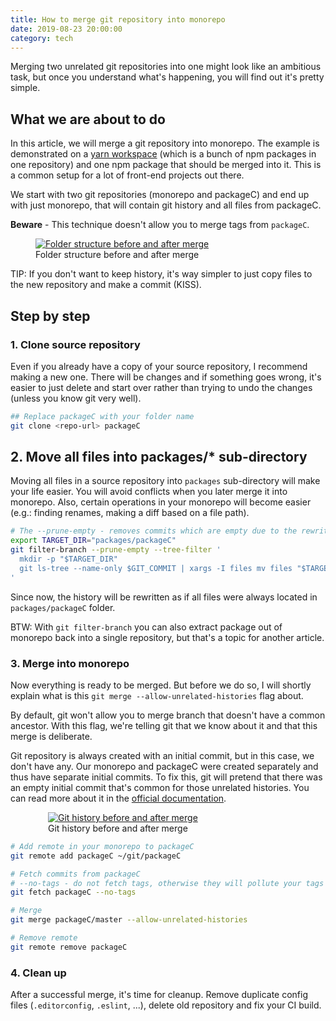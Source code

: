 ```yaml
---
title: How to merge git repository into monorepo
date: 2019-08-23 20:00:00
category: tech
---
```


Merging two unrelated git repositories into one might look like an ambitious task, but once you understand what's happening, you will find out it's pretty simple.

## What we are about to do

In this article, we will merge a git repository into monorepo. The example is demonstrated on a [yarn workspace](https://yarnpkg.com/en/docs/workspaces/) (which is a bunch of npm packages in one repository) and one npm package that should be merged into it. This is a common setup for a lot of front-end projects out there.

We start with two git repositories (monorepo and packageC) and end up with just monorepo, that will contain git history and all files from packageC.

<div class="warning-box">
  <strong>Beware</strong> - This technique doesn't allow you to merge tags from <code>packageC</code>.
</div>

<figure>
  <a href="/images/git-folders-before-after.png"><img src="/images/git-folders-before-after.png" alt="Folder structure before and after merge"/></a>
  <figcaption>Folder structure before and after merge</figcaption>
</figure>

TIP: If you don't want to keep history, it's way simpler to just copy files to the new repository and make a commit (KISS).

## Step by step

### 1. Clone source repository

Even if you already have a copy of your source repository, I recommend making a new one. There will be changes and if something goes wrong, it's easier to just delete and start over rather than trying to undo the changes (unless you know git very well).

```bash
## Replace packageC with your folder name
git clone <repo-url> packageC
```

## 2. Move all files into packages/\* sub-directory

Moving all files in a source repository into `packages` sub-directory will make your life easier. You will avoid conflicts when you later merge it into monorepo. Also, certain operations in your monorepo will become easier (e.g.: finding renames, making a diff based on a file path).

```bash
# The --prune-empty - removes commits which are empty due to the rewrite
export TARGET_DIR="packages/packageC"
git filter-branch --prune-empty --tree-filter '
  mkdir -p "$TARGET_DIR"
  git ls-tree --name-only $GIT_COMMIT | xargs -I files mv files "$TARGET_DIR"
'
```

Since now, the history will be rewritten as if all files were always located in `packages/packageC` folder.

BTW: With `git filter-branch` you can also extract package out of monorepo back into a single repository, but that's a topic for another article.

### 3. Merge into monorepo

Now everything is ready to be merged. But before we do so, I will shortly explain what is this `git merge --allow-unrelated-histories` flag about.

By default, git won't allow you to merge branch that doesn't have a common ancestor. With this flag, we're telling git that we know about it and that this merge is deliberate.

Git repository is always created with an initial commit, but in this case, we don't have any. Our monorepo and packageC were created separately and thus have separate initial commits. To fix this, git will pretend that there was an empty initial commit that's common for those unrelated histories. You can read more about it in the [official documentation](https://git-scm.com/docs/git-merge#Documentation/git-merge.txt---allow-unrelated-histories).

<figure style="max-width: 24rem; margin:auto;">
  <a href="/images/git-history-before-after-merge.png"><img src="/images/git-history-before-after-merge.png" alt="Git history before and after merge"/></a>
  <figcaption>Git history before and after merge</figcaption>
</figure>

```bash
# Add remote in your monorepo to packageC
git remote add packageC ~/git/packageC

# Fetch commits from packageC
# --no-tags - do not fetch tags, otherwise they will pollute your tags in current monorepo
git fetch packageC --no-tags

# Merge
git merge packageC/master --allow-unrelated-histories

# Remove remote
git remote remove packageC
```

### 4. Clean up

After a successful merge, it's time for cleanup. Remove duplicate config files (`.editorconfig`, `.eslint`, ...), delete old repository and fix your CI build.
